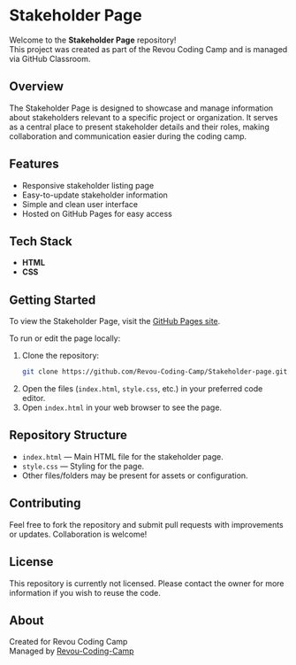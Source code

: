 # Stakeholder Page

Welcome to the **Stakeholder Page** repository!  
This project was created as part of the Revou Coding Camp and is managed via GitHub Classroom.

## Overview

The Stakeholder Page is designed to showcase and manage information about stakeholders relevant to a specific project or organization. It serves as a central place to present stakeholder details and their roles, making collaboration and communication easier during the coding camp.

## Features

- Responsive stakeholder listing page
- Easy-to-update stakeholder information
- Simple and clean user interface
- Hosted on GitHub Pages for easy access

## Tech Stack

- **HTML**
- **CSS**

## Getting Started

To view the Stakeholder Page, visit the [GitHub Pages site](https://revou-coding-camp.github.io/codingcamp-28-jul-2025-msalmanrafadhlih/).

To run or edit the page locally:

1. Clone the repository:
    ```bash
    git clone https://github.com/Revou-Coding-Camp/Stakeholder-page.git
    ```
2. Open the files (`index.html`, `style.css`, etc.) in your preferred code editor.
3. Open `index.html` in your web browser to see the page.

## Repository Structure

- `index.html` — Main HTML file for the stakeholder page.
- `style.css` — Styling for the page.
- Other files/folders may be present for assets or configuration.

## Contributing

Feel free to fork the repository and submit pull requests with improvements or updates. Collaboration is welcome!

## License

This repository is currently not licensed. Please contact the owner for more information if you wish to reuse the code.

## About

Created for Revou Coding Camp  
Managed by [Revou-Coding-Camp](https://github.com/Revou-Coding-Camp)
